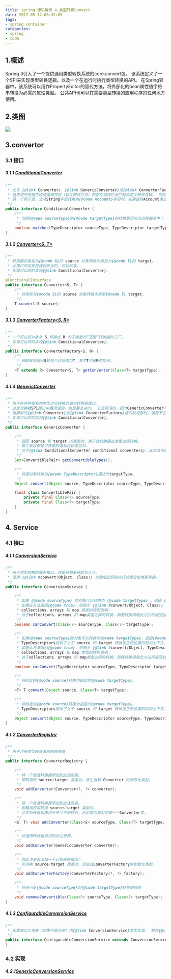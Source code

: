 ```yaml
---
title: spring 源码解析 4.类型转换Convert
date: 2017-05-12 00:32:09
tags:
- spring container
categories:
- spring
- code
---
```

## 1.概述
Spring 3引入了一个提供通用类型转换系统的core.convert包。 该系统定义了一个SPI来实现类型转换逻辑，以及一个在运行时执行类型转换的API。 在Spring容器中，该系统可以用作PropertyEditor的替代方法，将外部化的bean属性值字符串转换为必需的属性类型。 公共API也可以在需要类型转换的应用程序的任何地方使用。

## 2.类图
![](/assets/img/spring/springConvert.png)

## 3.convertor
### 3.1 接口
##### 3.1.1 [ConditionalConverter](https://github.com/LeeRenbo/spring-framework/blob/master/spring-core/src/main/java/org/springframework/core/convert/converter/ConditionalConverter.java)
```java
/**
 * 允许 {@link Converter}，{@link GenericConverter}或{@link ConverterFactory}根据{@code source}和{@code target} {@link TypeDescriptor}的属性有条件地执行。
 * 通常用于根据字段或类级特征（如注释或方法）的存在选择性地匹配自定义转换逻辑。 例如，当从String字段转换为Date字段时，如果目标字段也已使用{@code @DateTimeFormat}注释，则实现可能返回{@code true}。
 * 另一个例子是，当从String字段转换为{@code Account}字段时，如果目标Account类定义了{@code public static findAccount（String）}方法，那么实现可能返回{@code true}。
 */
public interface ConditionalConverter {
	/**
	 * 当前{@code sourceType}到{@code targetType}的转换是否应当选择被选中？
	 */
	boolean matches(TypeDescriptor sourceType, TypeDescriptor targetType);
}
```

##### 3.1.2 [Converter<S, T>](https://github.com/LeeRenbo/spring-framework/blob/master/spring-core/src/main/java/org/springframework/core/convert/converter/Converter.java)
```java
/**
 * 转换器将类型为{@code S}的 source 对象转换为类型为{@code T}的 target。
 * 此接口的实现是线程安全的，可以共享。
 * 实现可以同时实现{@link ConditionalConverter}。
 */
@FunctionalInterface
public interface Converter<S, T> {
	/**
	 * 将类型为{@code S}的 source 对象转换为类型{@code T} target。
	 */
	T convert(S source);
}
```

##### 3.1.3 [ConverterFactory<S, R>](https://github.com/LeeRenbo/spring-framework/blob/master/spring-core/src/main/java/org/springframework/core/convert/converter/ConverterFactory.java)
```java
/**
 * 一个可以将对象从 S 转换成 R 的子类型的“范围”转换器的工厂。
 * 实现可以同时实现{@link ConditionalConverter}。
 */
public interface ConverterFactory<S, R> {
	/**
	 * 获取转换器从S转换为目标类型T，其中T也是R的实例。
	 */
	<T extends R> Converter<S, T> getConverter(Class<T> targetType);
}
```

##### 3.1.4 [GenericConverter](https://github.com/LeeRenbo/spring-framework/blob/master/spring-core/src/main/java/org/springframework/core/convert/converter/GenericConverter.java)
```java
/**
 * 用于在两种或多种类型之间转换的通用转换器接口。
 * 这是转换器SPI接口中最灵活的，也是最复杂的。 它是灵活的，因为GenericConverter可以支持在多个 source/target 类型对之间进行转换（参见{@link #getConvertibleTypes()}）。此外，GenericConverter实现在类型转换期间可以访问 source / target {@link TypeDescriptor field context} 这可以解决 source 和 target 字段元数据，如 annotations 和泛型信息，可用于影响转换逻辑。
 * 当简单的{@link Converter}或{@link ConverterFactory}接口就足够时，通常不会使用该接口。
 * 实现可以同时实现{@link ConditionalConverter}。
 */
public interface GenericConverter {

	/**
	 * 返回 source 和 target 的类型对，用于此转换器在类型之间转换。
	 * 每个条目都是可转换的源到目标类型对。
	 * 对于{@link ConditionalConverter conditional converters}，此方法可能会返回{@code null}以指示应考虑所有源对目标对。
	 */
	Set<ConvertiblePair> getConvertibleTypes();

	/**
	 * 将源对象转换为{@code TypeDescriptor}描述的targetType。
	 */
	Object convert(Object source, TypeDescriptor sourceType, TypeDescriptor targetType);

	final class ConvertiblePair {
		private final Class<?> sourceType;
		private final Class<?> targetType;
	}
}
```

## 4. Service
### 4.1 接口
##### 4.1.1 [ConversionService](https://github.com/LeeRenbo/spring-framework/blob/master/spring-core/src/main/java/org/springframework/core/convert/ConversionService.java)
```java
/**
 * 用于类型转换的服务接口。这是转换系统的切入点。
 * 调用 {@link #convert(Object, Class)} 以使用此系统执行线程安全类型转换。
 */
public interface ConversionService {

	/**
	 * 如果 {@code sourceType} 的对象可以转换为 {@code targetType} ，返回 {@code true}。
	 * 如果此方法返回{@code true}，则表示 {@link #convert(Object, Class)} 能够将 {@code sourceType} 的实例转换为 {@code targetType}。
	 * collections，arrays 和 map 类型的特别说明：
	 * 对于collections，arrays 和 map类型之间的转换，即使转换调用此方法将返回{@code true}，如果基础元素不可转换，仍然可能会生成{@link ConversionException}。 在使用 collections 和 maps 时，调用方应该处理这种特殊情况。
	 */
	boolean canConvert(Class<?> sourceType, Class<?> targetType);

	/**
	 * 如果{@code sourceType}的对象可以转换为{@code targetType}，返回{@code true}。
	 * TypeDescriptors提供了关于 source 和 target 转换发生的位置的附加上下文，通常是对象字段或属性位置。
	 * 如果此方法返回{@code true}，则表示 {@link #convert(Object, TypeDescriptor, TypeDescriptor)} 能够将 {@code sourceType} 的实例转换为{@code targetType}。
	 * collections，arrays 和 map 类型的特别说明：
	 * 对于collections，arrays 和 map类型之间的转换，即使转换调用此方法将返回{@code true}，如果基础元素不可转换，仍然可能会生成{@link ConversionException}。 在使用 collections 和 maps 时，调用方应该处理这种特殊情况。
	 */
	boolean canConvert(TypeDescriptor sourceType, TypeDescriptor targetType);

	/**
	 * 将给定的{@code source}转换为指定的{@code targetType}。
	 */
	<T> T convert(Object source, Class<T> targetType);

	/**
	 * 将给定的{@code source}转换为指定的{@code targetType}。
	 * TypeDescriptors提供了关于 source 和 target 转换发生的位置的附加上下文，通常是对象字段或属性位置。
	 */
	Object convert(Object source, TypeDescriptor sourceType, TypeDescriptor targetType);
}
```
##### 4.1.2 [ConverterRegistry](https://github.com/LeeRenbo/spring-framework/blob/master/spring-core/src/main/java/org/springframework/core/convert/converter/ConverterRegistry.java)
```java
/**
 * 用于注册类型转换系统的转换器
 */
public interface ConverterRegistry {

	/**
	 * 将一个普通转换器添加到此注册表。
	 * 可转换的 source/target 类型对，派生自转 Converter 的参数化类型。
	 */
	void addConverter(Converter<?, ?> converter);

	/**
	 * 将一个普通转换器添加到此注册表。
	 * 明确指定可转换 source/target 类型对。
	 * 允许将转换器重用于多个不同的对，而无需为每对创建一个Converter类。
	 */
	<S, T> void addConverter(Class<S> sourceType, Class<T> targetType, Converter<? super S, ? extends T> converter);

	/**
	 * 将通用转换器添加到此注册表。
	 */
	void addConverter(GenericConverter converter);

	/**
	 * 向此注册表添加一个远程转换器工厂。
	 * 可转换 source/target 类型对，派生自ConverterFactory的参数化类型。
	 */
	void addConverterFactory(ConverterFactory<?, ?> factory);

	/**
	 * 将任何从{@code sourceType}到{@code targetType}转换器移除
	 */
	void removeConvertible(Class<?> sourceType, Class<?> targetType);
}
```

##### 4.1.3 [ConfigurableConversionService](https://github.com/LeeRenbo/spring-framework/blob/master/spring-core/src/main/java/org/springframework/core/convert/support/ConfigurableConversionService.java)
```java
/**
 * 配置接口大多数（如果不是全部）由{@link ConversionService}类型实现。 整合{@link ConversionService}公开的只读操作以及{@link ConverterRegistry}的变异操作，以便于方便的点对点添加和删除{@link org.springframework.core.convert.converter.Converter Converters}。 后者在ApplicationContext引导代码中的{@link org.springframework.core.env.ConfigurableEnvironment ConfigurableEnvironment}实例时特别有用。
 */
public interface ConfigurableConversionService extends ConversionService, ConverterRegistry {
}
```

### 4.2 实现
##### 4.2.1[GenericConversionService](https://github.com/LeeRenbo/spring-framework/blob/master/spring-core/src/main/java/org/springframework/core/convert/support/GenericConversionService.java)
```java


```

